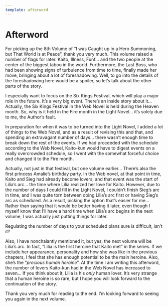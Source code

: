 ```yaml
---
template: afterword
---
```


# Afterword

For picking up the 8th Volume of “I was Caught up in a Hero Summoning, but That
World is at Peace”, thank you very much. This volume raised a number of flags
for later. Kaito, Illness, Funf... and the two people at the center of the
biggest taboo in the world. Furthermore, the Last Boss, who had been showing
signs of turbulence from time to time, finally made her move, bringing about a
lot of foreshadowing. Well, to go into the details of the foreshadowing here
would be a spoiler, so let’s talk about the other parts of the story.

I especially want to focus on the Six Kings Festival, which will play a major
role in the future. It’s a very big event. There’s an inside story about it...
Actually, the Six Kings Festival in the Web Novel is held during the Heaven
month. So, why is it held in the Fire month in the Light Novel... it’s solely
due to me, the Author’s fault.

In preparation for when it was to be turned into the Light Novel, I added a lot
of things to the Web Novel, and as a result of revising this and that, and
spending an extravagant number of days... there wasn’t enough time to break down
the rest of the events. If we had proceeded with the schedule according to the
Web Novel, Kaito-kun would have to digest events on a really overcrowded
schedule, so I went with the somewhat forceful choice and changed it to the Fire
month.

Actually, not just in that festival, but one volume earlier... There’s also the
first princess Amalie’s birthday party. In the Web novel, at that point in time,
Kaito and Sieg had already become lovers, and that event was the start of
Lilia’s arc... the time where Lilia realized her love for Kaito. However, due to
the number of days I could fill in the Light Novel, I couldn’t finish Sieg’s arc
in time, and I was quite torn between doing Lilia’s arc first or having Sieg’s
arc as scheduled. As a result, picking the option that’s easier for me... Rather
than saying that it would be better having it later, even though I myself know
that I’ll have a hard time when Lilia’s arc begins in the next volume, I was
actually just putting things for later.

Regulating the number of days to your scheduled plans sure is difficult, isn’t
it?

Also, I have nonchalantly mentioned it, but yes, the next volume will be Lilia’s
arc. In fact, “Lilia is the first heroine that Kaito met” in the series. If we
include her appearance, personality and how she was like in the previous
chapters, I feel that she has enough potential to be the main heroine. Also,
she’s the “_precious human heroine_”. At the time I am writing this afterword,
the number of lovers Kaito-kun had in the Web Novel has increased to seven... If
you think about it, Lilia is his _only_ human lover. It’s very strange that a
human heroine is so rare, but I hope you will look forward to the continuation
of the story.

Thank you very much for reading to the end. I’m looking forward to seeing you
again in the next volume.
